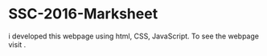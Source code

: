 # SSC-2016-Marksheet
i developed this webpage using html, CSS, JavaScript. To see the webpage visit .
